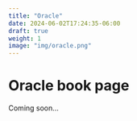 ```yaml
---
title: "Oracle"
date: 2024-06-02T17:24:35-06:00
draft: true
weight: 1
image: "img/oracle.png"
---
```


# Oracle book page

Coming soon...
